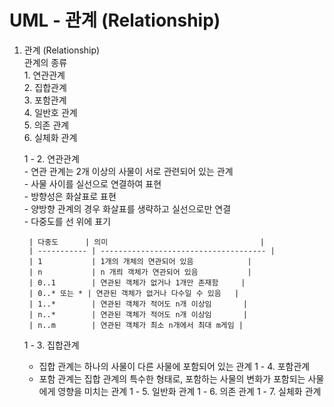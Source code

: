 # UML - 관계 (Relationship)  
1. 관계 (Relationship)  
    관계의 종류  
        1. 연관관계  
        2. 집합관계  
        3. 포함관계  
        4. 일반호 관계  
        5. 의존 관계  
        6. 실체화 관계  
    
    1 - 2. 연관관계  
        - 연관 관계는 2개 이상의 사물이 서로 관련되어 있는 관계  
        - 사물 사이를 실선으로 연결하여 표현  
        - 방향성은 화살표로 표현  
        - 양방향 관계의 경우 화살표를 생략하고 실선으로만 연결  
        - 다중도를 선 위에 표기  

        | 다중도      | 의미                                  |
        | ----------- | ------------------------------------- |
        | 1           | 1개의 개체의 연관되어 있음            |
        | n           | n 개릐 객체가 연관되어 있음           |
        | 0..1        | 연관된 객체가 없거나 1개만 존재함     |
        | 0..* 또는 * | 연관된 객체가 없거나 다수일 수 있음   |
        | 1..*        | 연관된 객체가 적어도 n개 이상임       |
        | n..*        | 연관된 객체가 적어도 n개 이상임       |
        | n..m        | 연관된 객체가 최소 n개에서 최대 m게임 |

    1 - 3. 집합관계
      - 집합 관계는 하나의 사물이 다른 사물에 포함되어 있는 관계
    1 - 4. 포함관계
      - 포함 관계는 집합 관계의 특수한 형태로, 포함하는 사물의 변화가 포함되는 사물에게 영향을 미치는 관계
    1 - 5. 일반화 관계
    1 - 6. 의존 관계
    1 - 7. 실체화 관계